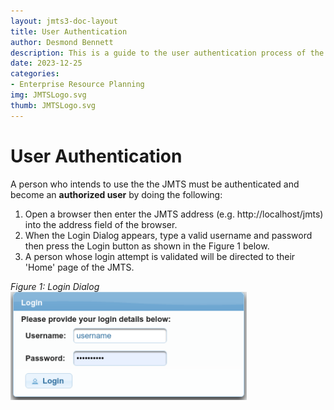 ```yaml
---
layout: jmts3-doc-layout
title: User Authentication
author: Desmond Bennett
description: This is a guide to the user authentication process of the Job Management & Tracking System (JMTS version 3) software.
date: 2023-12-25
categories:
- Enterprise Resource Planning
img: JMTSLogo.svg
thumb: JMTSLogo.svg
---
```


# User Authentication

A person who intends to use the the JMTS must be authenticated and become an **authorized user** by doing the following:

1.	Open a browser then enter the JMTS address (e.g. http://localhost/jmts) into the address field of the browser.
2.	When the Login Dialog appears, type a valid username and password then press the Login button as shown in the Figure 1 below.
3.	A person whose login attempt is validated will be directed to their 'Home' page of the JMTS. 

_Figure 1: Login Dialog_
<br/>
<img src="https://github.com/DPBandA/job-management-tracking-system/blob/master/doc/images/jmts/login%20dialog.png?raw=true" 
     alt="Login Dialog" width="75%"/>